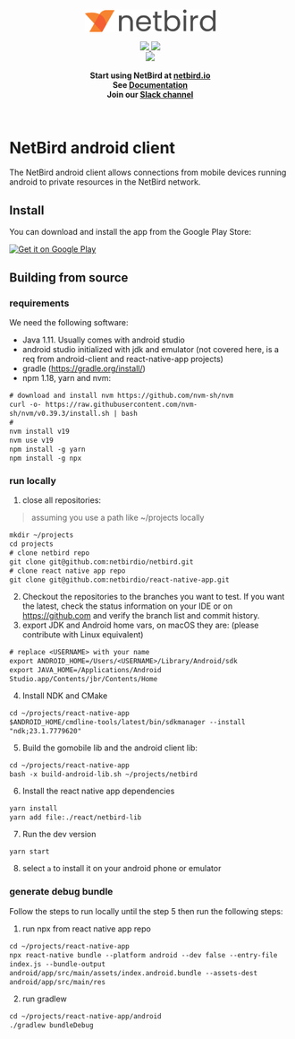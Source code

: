 <br/>
<div align="center">
<p align="center">
  <img width="234" src="https://raw.githubusercontent.com/netbirdio/netbird/main/docs/media/logo-full.png"/>
</p>
  <p>
     <a href="https://github.com/netbirdio/netbird/blob/main/LICENSE">
       <img height="20" src="https://www.gnu.org/graphics/gplv3-88x31.png" />
     </a> 
   <a href="https://www.codacy.com/gh/netbirdio/netbird/dashboard?utm_source=github.com&amp;utm_medium=referral&amp;utm_content=netbirdio/netbird&amp;utm_campaign=Badge_Grade"><img src="https://app.codacy.com/project/badge/Grade/e3013d046aec44cdb7462c8673b00976"/></a>
    <br>
    <a href="https://join.slack.com/t/netbirdio/shared_invite/zt-vrahf41g-ik1v7fV8du6t0RwxSrJ96A">
        <img src="https://img.shields.io/badge/slack-@netbird-red.svg?logo=slack"/>
     </a>    
  </p>
</div>


<p align="center">
<strong>
  Start using NetBird at <a href="https://netbird.io/pricing">netbird.io</a>
  <br/>
  See <a href="https://netbird.io/docs/">Documentation</a>
  <br/>
   Join our <a href="https://join.slack.com/t/netbirdio/shared_invite/zt-vrahf41g-ik1v7fV8du6t0RwxSrJ96A">Slack channel</a>
  <br/>

</strong>
</p>

<br>

# NetBird android client

The NetBird android client allows connections from mobile devices running android to private resources in the NetBird network.

## Install
You can download and install the app from the Google Play Store:

[<img src="https://play.google.com/intl/en_us/badges/images/generic/en-play-badge.png" alt="Get it on Google Play" height="80">](https://play.google.com/store/apps/details?id=io.netbird.client)


## Building from source
### requirements
We need the following software:
* Java 1.11. Usually comes with android studio
* android studio initialized with jdk and emulator (not covered here, is a req from android-client and react-native-app projects)
* gradle (https://gradle.org/install/)
* npm 1.18, yarn and nvm:
```shell
# download and install nvm https://github.com/nvm-sh/nvm
curl -o- https://raw.githubusercontent.com/nvm-sh/nvm/v0.39.3/install.sh | bash
#
nvm install v19
nvm use v19
npm install -g yarn
npm install -g npx
```

### run locally
1. close all repositories:
> assuming you use a path like ~/projects locally
```shell
mkdir ~/projects
cd projects
# clone netbird repo
git clone git@github.com:netbirdio/netbird.git
# clone react native app repo
git clone git@github.com:netbirdio/react-native-app.git
```
2. Checkout the repositories to the branches you want to test. If you want the latest, check the status information on your IDE or on https://github.com and verify the branch list and commit history.
3. export JDK and Android home vars, on macOS they are: (please contribute with Linux equivalent)
```shell
# replace <USERNAME> with your name
export ANDROID_HOME=/Users/<USERNAME>/Library/Android/sdk
export JAVA_HOME=/Applications/Android Studio.app/Contents/jbr/Contents/Home
```
4. Install NDK and CMake
```shell
cd ~/projects/react-native-app
$ANDROID_HOME/cmdline-tools/latest/bin/sdkmanager --install "ndk;23.1.7779620"
```
5. Build the gomobile lib and the android client lib:
````shell
cd ~/projects/react-native-app
bash -x build-android-lib.sh ~/projects/netbird
````
6. Install the react native app dependencies
```shell
yarn install
yarn add file:./react/netbird-lib
```
7. Run the dev version
```shell
yarn start
```
8. select `a` to install it on your android phone or emulator

### generate debug bundle
Follow the steps to run locally until the step 5 then run the following steps:
1. run npx from react native app repo
```shell
cd ~/projects/react-native-app
npx react-native bundle --platform android --dev false --entry-file index.js --bundle-output android/app/src/main/assets/index.android.bundle --assets-dest android/app/src/main/res
```
2. run gradlew
```shell
cd ~/projects/react-native-app/android
./gradlew bundleDebug
```